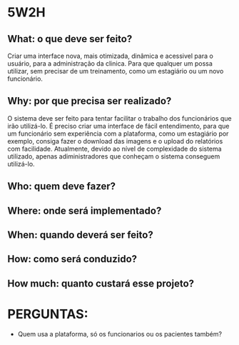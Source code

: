 # 5W2H

## What: o que deve ser feito?
Criar uma interface nova, mais otimizada, dinâmica e acessivel para o usuário, para a administração da clinica. Para que qualquer um possa utilizar, sem precisar de um treinamento, como um estagiário ou um novo funcionário.

## Why: por que precisa ser realizado?
O sistema deve ser feito para tentar facilitar o trabalho dos funcionários que irão utilizá-lo. É preciso criar uma interface de fácil entendimento, para que um funcionário sem experiência com a plataforma, como um estagiário por exemplo, consiga fazer o download das imagens e o upload do relatórios com facilidade.
Atualmente, devido ao nível de complexidade do sistema utilizado, apenas adiministradores que conheçam o sistema conseguem utilizá-lo.

## Who: quem deve fazer?

## Where: onde será implementado?

## When: quando deverá ser feito?

## How: como será conduzido?

## How much: quanto custará esse projeto?

# PERGUNTAS:
- Quem usa a plataforma, só os funcionarios ou os pacientes também?
